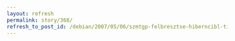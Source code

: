 ```yaml
---
layout: refresh
permalink: story/368/
refresh_to_post_id: /debian/2007/05/06/szmtgp-felbresztse-hiberncibl-titkostott-swap-terlet-s-pendrive-segtsgvel-debian-etch-en
---
```


